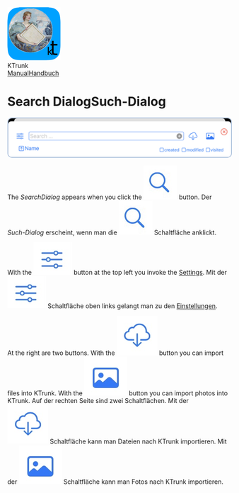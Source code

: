 <div class="logoRow">
  <div class="logoColumn logoColumnLeft">
    <img src="./../logo120.png">
  </div>
  <div class="logoColumn logoColumnRight">
    <div class="vCentered">
      <div class="logoTitle">KTrunk</div>
      <div class="logoTitle"><a href="./../Manual.html"><span class="en">Manual</span><span class="de">Handbuch</span></a></div>
    </div>
  </div>
</div>
<h1>
  <span class="en">Search Dialog</span><span class="de">Such-Dialog</span>
</h1>
<img src="SearchDialog.jpg" style="border: 2px solid #B0C4DE; border-radius: 10px;">
<p>
  <span class="en">The <i>SearchDialog</i> appears when you click the <img src="buttons/search.jpg" class="appButton"> button.</span>
  <span class="de">Der <i>Such-Dialog</i> erscheint, wenn man die <img src="buttons/search.jpg" class="appButton"> Schaltfläche anklickt.</span>
</p>
<p>
  <span class="en">With the <img src="buttons/settings.jpg" class="appButton"> button at the top left you invoke the <a href="Settings.html">Settings</a>.</span>
  <span class="de">Mit der <img src="buttons/settings.jpg" class="appButton"> Schaltfläche oben links gelangt man zu den <a href="Settings.html">Einstellungen</a>.</span>
</p>
<p>
  <span class="en">At the right are two buttons. With the <img src="buttons/download.jpg" class="appButton"> button you can import files into KTrunk. With the <img src="buttons/img.jpg" class="appButton"> button you can import photos into KTrunk.</span>
  <span class="de">Auf der rechten Seite sind zwei Schaltflächen. Mit der <img src="buttons/download.jpg" class="appButton"> Schaltfläche kann man Dateien nach KTrunk importieren. Mit der <img src="buttons/img.jpg" class="appButton"> Schaltfläche kann man Fotos nach KTrunk importieren.</span>
</p>
